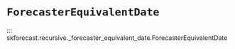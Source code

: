 # `ForecasterEquivalentDate`

::: skforecast.recursive._forecaster_equivalent_date.ForecasterEquivalentDate
